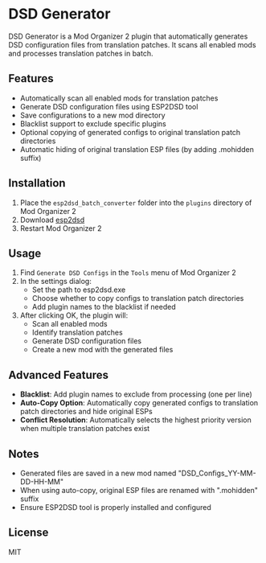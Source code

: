 # DSD Generator

DSD Generator is a Mod Organizer 2 plugin that automatically generates DSD configuration files from translation patches. It scans all enabled mods and processes translation patches in batch.

## Features

- Automatically scan all enabled mods for translation patches
- Generate DSD configuration files using ESP2DSD tool
- Save configurations to a new mod directory
- Blacklist support to exclude specific plugins
- Optional copying of generated configs to original translation patch directories
- Automatic hiding of original translation ESP files (by adding .mohidden suffix)

## Installation

1. Place the `esp2dsd_batch_converter` folder into the `plugins` directory of Mod Organizer 2
2. Download [esp2dsd](https://www.nexusmods.com/skyrimspecialedition/mods/107676?tab=files)
3. Restart Mod Organizer 2

## Usage

1. Find `Generate DSD Configs` in the `Tools` menu of Mod Organizer 2
2. In the settings dialog:
   - Set the path to esp2dsd.exe
   - Choose whether to copy configs to translation patch directories
   - Add plugin names to the blacklist if needed
3. After clicking OK, the plugin will:
   - Scan all enabled mods
   - Identify translation patches
   - Generate DSD configuration files
   - Create a new mod with the generated files

## Advanced Features

- **Blacklist**: Add plugin names to exclude from processing (one per line)
- **Auto-Copy Option**: Automatically copy generated configs to translation patch directories and hide original ESPs
- **Conflict Resolution**: Automatically selects the highest priority version when multiple translation patches exist

## Notes

- Generated files are saved in a new mod named "DSD_Configs_YY-MM-DD-HH-MM"
- When using auto-copy, original ESP files are renamed with ".mohidden" suffix
- Ensure ESP2DSD tool is properly installed and configured

## License
MIT